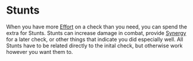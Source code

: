 # Stunts

When you have more [Effort](Effort.md) on a check than you need, you can spend the extra for Stunts. Stunts can increase damage in combat, provide [Synergy](Synergy.md) for a later check, or other things that indicate you did especially well. All Stunts have to be related directly to the inital check, but otherwise work however you want them to.
